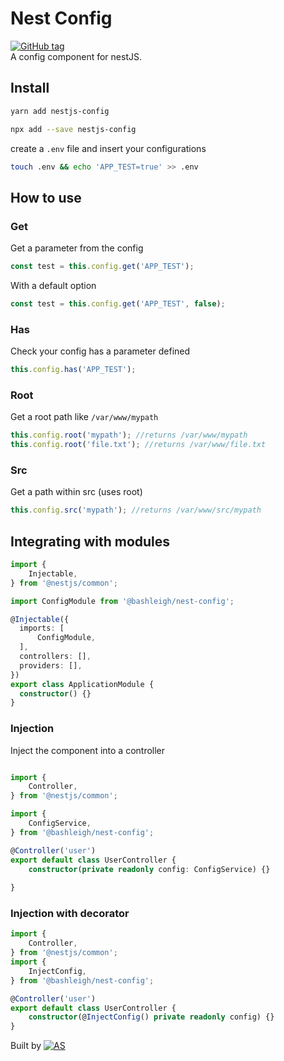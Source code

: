 Nest Config
===
[![GitHub tag](https://img.shields.io/github/tag/bashleigh/nest-config.svg)](https://github.com/bashleigh/nest-config)  
A config component for nestJS.

## Install

```bash
yarn add nestjs-config
```

```bash
npx add --save nestjs-config
```

create a `.env` file and insert your configurations

```bash
touch .env && echo 'APP_TEST=true' >> .env
```

## How to use

### Get

Get a parameter from the config

```typescript
const test = this.config.get('APP_TEST');
```
With a default option

```typescript
const test = this.config.get('APP_TEST', false);
```

### Has

Check your config has a parameter defined

```typescript
this.config.has('APP_TEST');
```

### Root

Get a root path like `/var/www/mypath`

```typescript
this.config.root('mypath'); //returns /var/www/mypath
this.config.root('file.txt'); //returns /var/www/file.txt
```
### Src 

Get a path within src (uses root)

```typescript
this.config.src('mypath'); //returns /var/www/src/mypath
```

## Integrating with modules

```typescript
import {
    Injectable,
} from '@nestjs/common';

import ConfigModule from '@bashleigh/nest-config';

@Injectable({
  imports: [
      ConfigModule,
  ],
  controllers: [],
  providers: [],
})
export class ApplicationModule {
  constructor() {}
}

```

### Injection

Inject the component into a controller 

```typescript

import {
    Controller,
} from '@nestjs/common';

import {
    ConfigService,
} from '@bashleigh/nest-config';

@Controller('user')
export default class UserController {
    constructor(private readonly config: ConfigService) {}
    
}

```

### Injection with decorator 

```typescript 
import {
    Controller,
} from '@nestjs/common';
import {
    InjectConfig,
} from '@bashleigh/nest-config';

@Controller('user')
export default class UserController {
    constructor(@InjectConfig() private readonly config) {}
}
```

Built by <a href="http://ashleighsimonelli.co.uk/"><img src="http://www.ashleighsimonelli.co.uk/images/favicon.ico" title="Ashleigh Simonelli" alt="AS"/></a>
